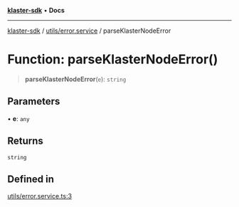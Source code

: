 [**klaster-sdk**](../../../README.md) • **Docs**

***

[klaster-sdk](../../../README.md) / [utils/error.service](../README.md) / parseKlasterNodeError

# Function: parseKlasterNodeError()

> **parseKlasterNodeError**(`e`): `string`

## Parameters

• **e**: `any`

## Returns

`string`

## Defined in

[utils/error.service.ts:3](https://github.com/0xPolycode/klaster-sdk/blob/df98c9e368e7c318a0e9124db84ae28b572c7361/src/utils/error.service.ts#L3)
